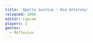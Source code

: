 ```yaml
---
title: 'Apollo Justice : Ace Attorney'
released: 2008
editor: Capcom
players: 1
genres:
  - Réflexion
---
```

